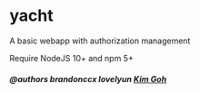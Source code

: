 # yacht
A basic webapp with authorization management

Require NodeJS 10+ and npm 5+

##### @authors brandonccx lovelyun [Kim Goh][fe94dc96]

  [fe94dc96]: mailto:gaojingan@gmail.com "Kim Goh"
